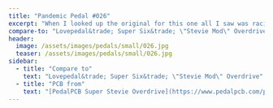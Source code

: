 ```yaml
---
title: "Pandemic Pedal #026"
excerpt: "When I looked up the original for this one all I saw was racing stripes. I liked that. A good friend had a yellow Camaro Super Sport back in the day,  so I decided to go with that look. I tried my best to recreate the super sport logo and there is even the super sport script  on the bottom spelling \"Super Six\"."
compare-to: "Lovepedal&trade; Super Six&trade; \"Stevie Mod\" Overdrive"
header:
  image: /assets/images/pedals/small/026.jpg
  teaser: /assets/images/pedals/small/026.jpg
sidebar:
  - title: "Compare to"
    text: "Lovepedal&trade; Super Six&trade; \"Stevie Mod\" Overdrive"
  - title: "PCB from"
    text: "[PedalPCB Super Stevie Overdrive](https://www.pedalpcb.com/product/superstevie/)"
---
```


